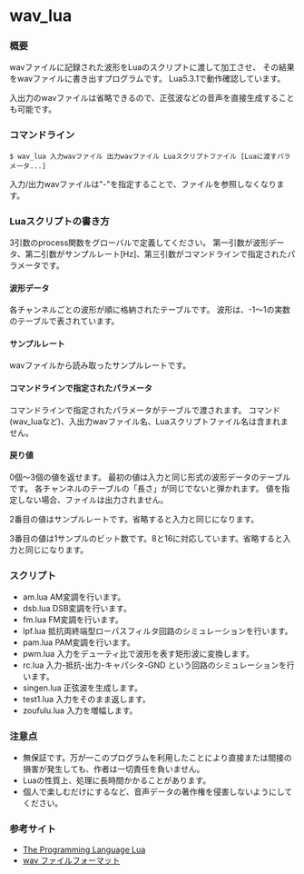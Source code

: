 wav_lua
=======

### 概要
wavファイルに記録された波形をLuaのスクリプトに渡して加工させ、
その結果をwavファイルに書き出すプログラムです。
Lua5.3.1で動作確認しています。

入出力のwavファイルは省略できるので、正弦波などの音声を直接生成することも可能です。

### コマンドライン

```
$ wav_lua 入力wavファイル 出力wavファイル Luaスクリプトファイル [Luaに渡すパラメータ...]
```

入力/出力wavファイルは"-"を指定することで、ファイルを参照しなくなります。

### Luaスクリプトの書き方

3引数のprocess関数をグローバルで定義してください。
第一引数が波形データ、第二引数がサンプルレート[Hz]、第三引数がコマンドラインで指定されたパラメータです。

#### 波形データ
各チャンネルごとの波形が順に格納されたテーブルです。
波形は、-1～1の実数のテーブルで表されています。

#### サンプルレート
wavファイルから読み取ったサンプルレートです。

#### コマンドラインで指定されたパラメータ
コマンドラインで指定されたパラメータがテーブルで渡されます。
コマンド(wav_luaなど)、入出力wavファイル名、Luaスクリプトファイル名は含まれません。

#### 戻り値
0個～3個の値を返せます。
最初の値は入力と同じ形式の波形データのテーブルです。
各チャンネルのテーブルの「長さ」が同じでないと弾かれます。
値を指定しない場合、ファイルは出力されません。

2番目の値はサンプルレートです。省略すると入力と同じになります。

3番目の値は1サンプルのビット数です。8と16に対応しています。省略すると入力と同じになります。

### スクリプト
* am.lua
  AM変調を行います。
* dsb.lua
  DSB変調を行います。
* fm.lua
  FM変調を行います。
* lpf.lua
  抵抗両終端型ローパスフィルタ回路のシミュレーションを行います。
* pam.lua
  PAM変調を行います。
* pwm.lua
  入力をデューティ比で波形を表す矩形波に変換します。
* rc.lua
  入力-抵抗-出力-キャパシタ-GND という回路のシミュレーションを行います。
* singen.lua
  正弦波を生成します。
* test1.lua
  入力をそのまま返します。
* zoufulu.lua
  入力を増幅します。

### 注意点
* 無保証です。万が一このプログラムを利用したことにより直接または間接の損害が発生しても、作者は一切責任を負いません。
* Luaの性質上、処理に長時間かかることがあります。
* 個人で楽しむだけにするなど、音声データの著作権を侵害しないようにしてください。

### 参考サイト
* [The Programming Language Lua](http://www.lua.org/)
* [wav ファイルフォーマット](http://www.kk.iij4u.or.jp/~kondo/wave/)
